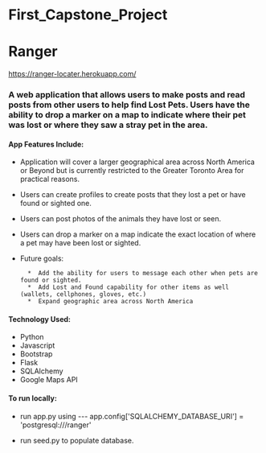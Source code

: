# First_Capstone_Project

# Ranger

https://ranger-locater.herokuapp.com/

### A web application that allows users to make posts and read posts from other users to help find Lost Pets. Users have the ability to drop a marker on a map to indicate where their pet was lost or where they saw a stray pet in the area. 

#### App Features Include:

* Application will cover a larger geographical area across North America or Beyond but is currently restricted to the Greater Toronto Area for practical reasons.

* Users can create profiles to create posts that they lost a pet or have found or sighted one.

* Users can post photos of the animals they have lost or seen.

* Users can drop a marker on a map indicate the exact location of where a pet may have been lost or sighted.

* Future goals:

        *  Add the ability for users to message each other when pets are found or sighted. 
        *  Add Lost and Found capability for other items as well (wallets, cellphones, gloves, etc.) 
        *  Expand geographic area across North America

#### Technology Used:

* Python
* Javascript
* Bootstrap
* Flask
* SQLAlchemy
* Google Maps API

#### To run locally:

* run app.py using --- app.config['SQLALCHEMY_DATABASE_URI'] = 'postgresql:///ranger'

* run seed.py to populate database.
